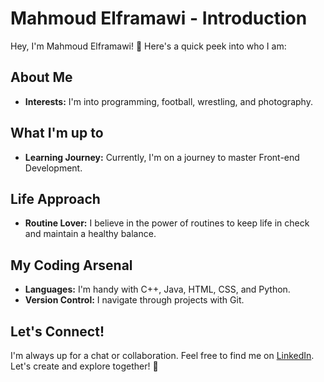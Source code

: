 # Mahmoud Elframawi - Introduction

Hey, I'm Mahmoud Elframawi! 👋 Here's a quick peek into who I am:

## About Me

- **Interests:** I'm into programming, football, wrestling, and photography.
  
## What I'm up to

- **Learning Journey:** Currently, I'm on a journey to master Front-end Development.

## Life Approach

- **Routine Lover:** I believe in the power of routines to keep life in check and maintain a healthy balance.

## My Coding Arsenal

- **Languages:** I'm handy with C++, Java, HTML, CSS, and Python.
- **Version Control:** I navigate through projects with Git.

## Let's Connect!

I'm always up for a chat or collaboration. Feel free to find me on [LinkedIn]([https://www.linkedin.com/in/your-linkedin-profile](https://www.linkedin.com/in/mahmoud-elframawi-94a410271/)https://www.linkedin.com/in/mahmoud-elframawi-94a410271/). Let's create and explore together! 🚀
